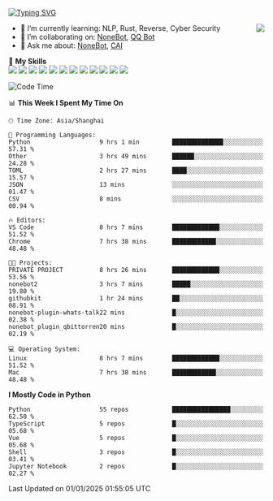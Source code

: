[![Typing SVG](https://readme-typing-svg.herokuapp.com?size=25&duration=2500&color=8C43EA&vCenter=true&width=200&height=40&lines=Hi+there+%F0%9F%91%8B%F0%9F%8F%BB;I'm+yanyongyu)](https://git.io/typing-svg)

<a href="#">
  <img align="right" src="https://github-readme-stats.vercel.app/api?username=yanyongyu&count_private=true&show_icons=true&bg_color=15,f2f7fd,E0EAFC" />
</a>

- 🌱 I’m currently learning: NLP, Rust, Reverse, Cyber Security
- 👯 I’m collaborating on: [NoneBot](https://github.com/nonebot), [QQ Bot](https://github.com/Mrs4s/go-cqhttp)
- 💬 Ask me about: [NoneBot](https://github.com/nonebot), [CAI](https://github.com/cscs181/CAI)

🌟 **My Skills**  
![](https://img.shields.io/badge/-Python-3e74a2?style=flat-square&logo=Python&logoColor=fff)
![](https://img.shields.io/badge/-TypeScript-3178C6?style=flat-square&logo=TypeScript&logoColor=fff)
![](https://img.shields.io/badge/-Vue-4fc08d?style=flat-square&logo=Vue.js&logoColor=fff)
![](https://img.shields.io/badge/-React-2d98ce?style=flat-square&logo=React&logoColor=fff)
![](https://img.shields.io/badge/-FastAPI-009688?style=flat-square&logo=FastAPI&logoColor=fff)
![](https://img.shields.io/badge/-Linux-000000?style=flat-square&logo=Linux&logoColor=fff)
![](https://img.shields.io/badge/-Docker-2496ED?style=flat-square&logo=Docker&logoColor=fff)
![](https://img.shields.io/badge/-Kubernetes-326CE5?style=flat-square&logo=Kubernetes&logoColor=fff)
![](https://img.shields.io/badge/-GitHub%20Actions-2088FF?style=flat-square&logo=GitHubActions&logoColor=fff)
![](https://img.shields.io/badge/-PostgreSQL-4169E1?style=flat-square&logo=PostgreSQL&logoColor=fff)
![](https://img.shields.io/badge/-Redis-DC382D?style=flat-square&logo=Redis&logoColor=fff)
![](https://img.shields.io/badge/-MongoDB-47A248?style=flat-square&logo=MongoDB&logoColor=fff)

<!--START_SECTION:waka-->
![Code Time](http://img.shields.io/badge/Code%20Time-7%2C053%20hrs%2049%20mins-blue)

📊 **This Week I Spent My Time On** 

```text
🕑︎ Time Zone: Asia/Shanghai

💬 Programming Languages: 
Python                   9 hrs 1 min         ██████████████░░░░░░░░░░░   57.31 % 
Other                    3 hrs 49 mins       ██████░░░░░░░░░░░░░░░░░░░   24.28 % 
TOML                     2 hrs 27 mins       ████░░░░░░░░░░░░░░░░░░░░░   15.57 % 
JSON                     13 mins             ░░░░░░░░░░░░░░░░░░░░░░░░░   01.47 % 
CSV                      8 mins              ░░░░░░░░░░░░░░░░░░░░░░░░░   00.94 % 

🔥 Editors: 
VS Code                  8 hrs 7 mins        █████████████░░░░░░░░░░░░   51.52 % 
Chrome                   7 hrs 38 mins       ████████████░░░░░░░░░░░░░   48.48 % 

🐱‍💻 Projects: 
PRIVATE PROJECT          8 hrs 26 mins       █████████████░░░░░░░░░░░░   53.56 % 
nonebot2                 3 hrs 7 mins        █████░░░░░░░░░░░░░░░░░░░░   19.80 % 
githubkit                1 hr 24 mins        ██░░░░░░░░░░░░░░░░░░░░░░░   08.91 % 
nonebot-plugin-whats-talk22 mins             █░░░░░░░░░░░░░░░░░░░░░░░░   02.38 % 
nonebot_plugin_qbittorren20 mins             █░░░░░░░░░░░░░░░░░░░░░░░░   02.19 % 

💻 Operating System: 
Linux                    8 hrs 7 mins        █████████████░░░░░░░░░░░░   51.52 % 
Mac                      7 hrs 38 mins       ████████████░░░░░░░░░░░░░   48.48 % 
```

**I Mostly Code in Python** 

```text
Python                   55 repos            ████████████████░░░░░░░░░   62.50 % 
TypeScript               5 repos             █░░░░░░░░░░░░░░░░░░░░░░░░   05.68 % 
Vue                      5 repos             █░░░░░░░░░░░░░░░░░░░░░░░░   05.68 % 
Shell                    3 repos             █░░░░░░░░░░░░░░░░░░░░░░░░   03.41 % 
Jupyter Notebook         2 repos             █░░░░░░░░░░░░░░░░░░░░░░░░   02.27 % 
```




 Last Updated on 01/01/2025 01:55:05 UTC
<!--END_SECTION:waka-->

